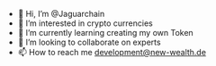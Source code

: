- 👋 Hi, I’m @Jaguarchain
- 👀 I’m interested in crypto currencies
- 🌱 I’m currently learning creating my own Token
- 💞️ I’m looking to collaborate on experts
- 📫 How to reach me development@new-wealth.de

<!---
Jaguarchain/Jaguarchain is a ✨ special ✨ repository because its `README.md` (this file) appears on your GitHub profile.
You can click the Preview link to take a look at your changes.
--->
